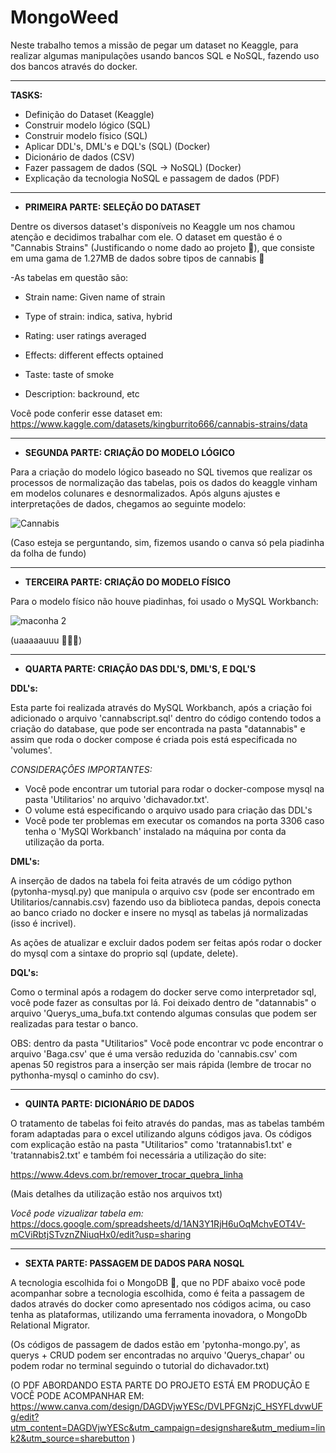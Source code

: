# MongoWeed
Neste trabalho temos a missão de pegar um dataset no Keaggle,
para realizar algumas manipulações usando bancos SQL e NoSQL, 
fazendo uso dos bancos através do docker.
***


 **TASKS:**

* Definição do Dataset (Keaggle)
* Construir modelo lógico (SQL) 
* Construir modelo físico (SQL)
* Aplicar DDL's, DML's e DQL's (SQL) (Docker)
* Dicionário de dados (CSV)
* Fazer passagem de dados (SQL -> NoSQL) (Docker)
* Explicação da tecnologia NoSQL e passagem de dados (PDF)

 ***

 * **PRIMEIRA PARTE: SELEÇÃO DO DATASET**

 Dentre os diversos dataset's disponíveis no Keaggle um nos chamou atenção e decidimos trabalhar com ele.
 O dataset em questão é o "Cannabis Strains" (Justificando o nome dado ao projeto 🌱),
 que consiste em uma gama de 1.27MB de dados sobre tipos de cannabis 🍁
 
-As tabelas em questão são:

* Strain name: Given name of strain

* Type of strain: indica, sativa, hybrid

* Rating: user ratings averaged

* Effects: different effects optained

* Taste: taste of smoke

* Description: backround, etc


Você pode conferir esse dataset em: https://www.kaggle.com/datasets/kingburrito666/cannabis-strains/data

***


 * **SEGUNDA PARTE: CRIAÇÃO DO MODELO LÓGICO**

Para a criação do modelo lógico baseado no SQL tivemos que realizar os processos de normalização
das tabelas, pois os dados do keaggle vinham em modelos colunares e desnormalizados. Após
alguns ajustes e interpretações de dados, chegamos ao seguinte modelo:







![Cannabis](https://github.com/kkaian/MongoWeed/assets/102182718/27a2d827-711f-4311-a461-7fc9789ce999)




(Caso esteja se perguntando, sim, fizemos usando o canva só pela piadinha da folha de fundo)



***

 * **TERCEIRA PARTE: CRIAÇÃO DO MODELO FÍSICO**

 Para o modelo físico não houve piadinhas, foi usado o MySQL Workbanch:

 




![maconha 2](https://github.com/kkaian/MongoWeed/assets/102182718/31cd3a14-cfb3-4c7e-9782-127b8418c2ee)



(uaaaaauuu 🐬🐬🐬)


***


 * **QUARTA PARTE: CRIAÇÃO DAS DDL'S, DML'S, E DQL'S**

**DDL's:**

Esta parte foi realizada através do MySQL Workbanch, após a criação foi adicionado o arquivo 'cannabscript.sql' dentro do código contendo todos a criação do database, que pode ser encontrada na pasta "datannabis" e assim que roda o docker compose é criada pois está especificada no 'volumes'.

*CONSIDERAÇÔES IMPORTANTES:*

*  Você pode encontrar um tutorial para rodar o docker-compose mysql na pasta 'Utilitarios' no arquivo 'dichavador.txt'.
*  O volume está especificando o arquivo usado para criação das DDL's
*  Você pode ter problemas em executar os comandos na porta 3306 caso tenha o 'MySQl Workbanch' instalado na máquina por conta da utilização da porta.

**DML's:**

A inserção de dados na tabela foi feita através de um código python (pytonha-mysql.py) que manipula o arquivo csv (pode ser encontrado em Utilitarios/cannabis.csv) fazendo uso da biblioteca pandas,
depois conecta ao banco criado no docker e insere no mysql as tabelas já normalizadas (isso é incrivel). 

As ações de atualizar e excluir dados podem ser feitas após rodar o docker do mysql com a sintaxe do proprio sql (update, delete).

**DQL's:**

Como o terminal após a rodagem do docker serve como interpretador sql, você pode fazer as consultas por lá. Foi deixado dentro de "datannabis" o arquivo 'Querys_uma_bufa.txt contendo algumas consulas
que podem ser realizadas para testar o banco.

OBS: dentro da pasta "Utilitarios" Você pode encontrar vc pode encontrar o arquivo 'Baga.csv' que é uma versão reduzida do 'cannabis.csv' com apenas 50 registros para a inserção ser mais rápida
(lembre de trocar no pythonha-mysql o caminho do csv).

***

 * **QUINTA PARTE: DICIONÁRIO DE DADOS**

O tratamento de tabelas foi feito através do pandas, mas as tabelas também foram adaptadas para o excel utilizando alguns códigos java. Os códigos com explicação estão na pasta "Utilitarios"
como 'tratannabis1.txt' e 'tratannabis2.txt' e também foi necessária a utilização do site:

https://www.4devs.com.br/remover_trocar_quebra_linha

(Mais detalhes da utilização estão nos arquivos txt)

*Você pode vizualizar tabela em:* https://docs.google.com/spreadsheets/d/1AN3Y1RjH6uOqMchvEOT4V-mCViRbtjSTvznZNiuqHx0/edit?usp=sharing

***
 
 * **SEXTA PARTE: PASSAGEM DE DADOS PARA NOSQL**


A tecnologia escolhida foi o MongoDB 🍃, que no PDF abaixo você pode acompanhar sobre a tecnologia escolhida, como é feita a passagem de dados através do docker como apresentado nos códigos acima, ou caso tenha as plataformas,
utilizando uma ferramenta inovadora, o MongoDb Relational Migrator.

(Os códigos de passagem de dados estão em 'pytonha-mongo.py', as querys + CRUD podem ser encontradas no arquivo 'Querys_chapar' ou podem rodar no terminal seguindo o tutorial do dichavador.txt)

(O PDF ABORDANDO ESTA PARTE DO PROJETO ESTÁ EM PRODUÇÃO E VOCÊ PODE ACOMPANHAR EM:
https://www.canva.com/design/DAGDVjwYESc/DVLPFGNzjC_HSYFLdvwUFg/edit?utm_content=DAGDVjwYESc&utm_campaign=designshare&utm_medium=link2&utm_source=sharebutton )















 
 
